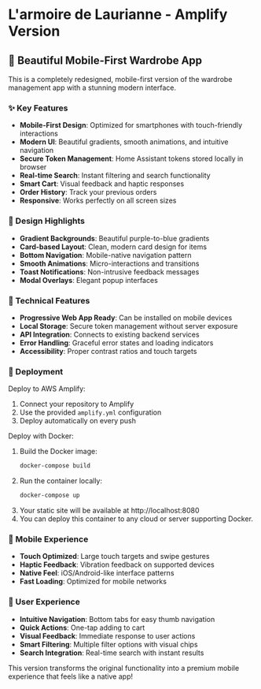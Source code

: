 # L'armoire de Laurianne - Amplify Version

## 🌟 Beautiful Mobile-First Wardrobe App

This is a completely redesigned, mobile-first version of the wardrobe management app with a stunning modern interface.

### ✨ Key Features

- **Mobile-First Design**: Optimized for smartphones with touch-friendly interactions
- **Modern UI**: Beautiful gradients, smooth animations, and intuitive navigation
- **Secure Token Management**: Home Assistant tokens stored locally in browser
- **Real-time Search**: Instant filtering and search functionality
- **Smart Cart**: Visual feedback and haptic responses
- **Order History**: Track your previous orders
- **Responsive**: Works perfectly on all screen sizes

### 🎨 Design Highlights

- **Gradient Backgrounds**: Beautiful purple-to-blue gradients
- **Card-based Layout**: Clean, modern card design for items
- **Bottom Navigation**: Mobile-native navigation pattern
- **Smooth Animations**: Micro-interactions and transitions
- **Toast Notifications**: Non-intrusive feedback messages
- **Modal Overlays**: Elegant popup interfaces

### 🔧 Technical Features

- **Progressive Web App Ready**: Can be installed on mobile devices
- **Local Storage**: Secure token management without server exposure
- **API Integration**: Connects to existing backend services
- **Error Handling**: Graceful error states and loading indicators
- **Accessibility**: Proper contrast ratios and touch targets

### 🚀 Deployment

Deploy to AWS Amplify:

1. Connect your repository to Amplify
2. Use the provided `amplify.yml` configuration
3. Deploy automatically on every push

Deploy with Docker:

1. Build the Docker image:
   ```powershell
   docker-compose build
   ```
2. Run the container locally:
   ```powershell
   docker-compose up
   ```
3. Your static site will be available at http://localhost:8080
4. You can deploy this container to any cloud or server supporting Docker.

### 📱 Mobile Experience

- **Touch Optimized**: Large touch targets and swipe gestures
- **Haptic Feedback**: Vibration feedback on supported devices
- **Native Feel**: iOS/Android-like interface patterns
- **Fast Loading**: Optimized for mobile networks

### 🎯 User Experience

- **Intuitive Navigation**: Bottom tabs for easy thumb navigation
- **Quick Actions**: One-tap adding to cart
- **Visual Feedback**: Immediate response to user actions
- **Smart Filtering**: Multiple filter options with visual chips
- **Search Integration**: Real-time search with instant results

This version transforms the original functionality into a premium mobile experience that feels like a native app!